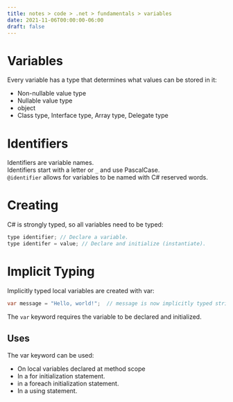 ```yaml
---
title: notes > code > .net > fundamentals > variables
date: 2021-11-06T00:00:00-06:00
draft: false
---
```


# Variables
Every variable has a type that determines what values can be stored in it:
- Non-nullable value type
- Nullable value type
- object
- Class type, Interface type, Array type, Delegate type

# Identifiers
Identifiers are variable names.  
Identifiers start with a letter or `_` and use PascalCase.  
`@identifier` allows for variables to be named with C# reserved words.

# Creating
C# is strongly typed, so all variables need to be typed: 
```cs 
type identifier; // Declare a variable.
type identifer = value;	// Declare and initialize (instantiate).
```

# Implicit Typing
Implicitly typed local variables are created with var:
```cs
var message = "Hello, world!";	// message is now implicitly typed string.
```

The `var` keyword requires the variable to be declared and initialized.

## Uses
The var keyword can be used:
- On local variables declared at method scope
- In a for initialization statement.
- in a foreach initialization statement.
- In a using statement.
